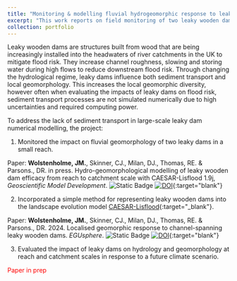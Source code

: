 ```yaml
---
title: "Monitoring & modelling fluvial hydrogeomorphic response to leaky wooden dams"
excerpt: "This work reports on field monitoring of two leaky wooden dam installations and integrates findings into a landscape evolution model.<br/><img src='/images/leaky_dams/leaky_dams_front.jpg'>"
collection: portfolio
---
```


Leaky wooden dams are structures built from wood that are being increasingly installed into the headwaters of river catchments in the UK to mitigate flood risk. They increase channel roughness, slowing and storing water during high flows to reduce downstream flood risk. Through changing the hydrological regime, leaky dams influence both sediment transport and local geomorphology. This increases the local geomorphic diversity, however often when evaluating the impacts of leaky dams on flood risk, sediment transport processes are not simulated numerically due to high uncertainties and required computing power.

To address the lack of sediment transport in large-scale leaky dam numerical modelling, the project:

1. Monitored the impact on fluvial geomorphology of two leaky dams in a small reach.

Paper: **Wolstenholme, JM.**, Skinner, CJ., Milan, DJ., Thomas, RE. & Parsons., DR. in press. Hydro-geomorphological modelling of leaky wooden dam efficacy from reach to catchment scale with CAESAR-Lisflood 1.9j, _Geoscientific Model Development_. ![Static Badge](https://img.shields.io/badge/in_press-green) [![DOI](https://zenodo.org/badge/DOI/10.5194/egusphere-2024-2132.svg)](https://doi.org/10.5194/egusphere-2024-2132){:target="blank"}

2. Incorporated a simple method for representing leaky wooden dams into the landscape evolution model [CAESAR-Lisflood](https://sourceforge.net/projects/caesar-lisflood/){:target="_blank"}.

Paper: **Wolstenholme, JM.**, Skinner, CJ., Milan, DJ., Thomas, RE. & Parsons., DR. 2024. Localised geomorphic response to channel-spanning leaky wooden dams. _EGUsphere_. ![Static Badge](https://img.shields.io/badge/preprint-red) [![DOI](https://zenodo.org/badge/DOI/10.5194/egusphere-2024-3001.svg)](https://doi.org/10.5194/egusphere-2024-3001){:target="blank"}

3. Evaluated the impact of leaky dams on hydrology and geomorphology at reach and catchment scales in response to a future climate scenario.

<span style="color:red">Paper in prep</span>